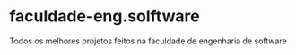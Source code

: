 # faculdade-eng.solftware
Todos os melhores projetos feitos na faculdade de engenharia de software 
